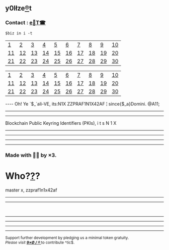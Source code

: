 ## y0lłze[®](HTTPS://9xo.github.io/R/teb)t
### Contact : [e📨](mailto:1by0@pm.me)[T☎](https://T.me/itsN1X)
`$biz in i -t`


|  |  |  |  |  |  |  |  |  |  |
|---|---|---|---|---|---|---|---|---| ---|
| [1](/i1.md) | [2](/i2.md) | [3](/i3.md) | [4](/i4.md) | [5](/i5.md) | [6](/i6.md) | [7](/i7.md) | [8](/i8.md) | [9](/i9.md) | [10](/i10.md) |
| [11](/i11.md) | [12](/i12.md) | [13](/i13.md) | [14](/i14.md) | [15](/i15.md) | [16](/i16.md) | [17](/i17.md) | [18](/i18.md) | [19](/i19.md) | [20](/i20.md) |
| [21](/i21.md) | [22](/i22.md) | [23](/i23.md) | [24](/i24.md) | [25](/i25.md) | [26](/i26.md) | [27](/i27.md) | [28](/i28.md) | [29](/i29.md) | [30](/i30.md) |


<html>
<head>
  <meta charset="UTF-8">
  <meta name="viewport" content="width=device-width, initial-scale=0.5">
<meta property="og:type" content="website">
<meta property="og:site_name" content="zzpraf1n1x42af">
<meta name="twitter:card" content="Bitcoin">
<meta property="og:title" content="Cryptocurrency Market Capitalizations | CoinMarketCap" />
<meta name="description" content="Cryptocurrency market cap rankings, itsN1X, zzpraf1n1x42af, charts, and more" />
<meta property="og:description" content="Cryptocurrency market cap rankings, charts, itsN1X, zzpraf1n1x42af and more" />
</head>


|  |  |  |  |  |  |  |  |  |  |
|---|---|---|---|---|---|---|---|---| ---|
| [1](/i1.md) | [2](/i2.md) | [3](/i3.md) | [4](/i4.md) | [5](/i5.md) | [6](/i6.md) | [7](/i7.md) | [8](/i8.md) | [9](/i9.md) | [10](/i10.md) |
| [11](/i11.md) | [12](/i12.md) | [13](/i13.md) | [14](/i14.md) | [15](/i15.md) | [16](/i16.md) | [17](/i17.md) | [18](/i18.md) | [19](/i19.md) | [20](/i20.md) |
| [21](/i21.md) | [22](/i22.md) | [23](/i23.md) | [24](/i24.md) | [25](/i25.md) | [26](/i26.md) | [27](/i27.md) | [28](/i28.md) | [29](/i29.md) | [30](/i30.md) |


<body><div id="demo"></div>
----
Oh! Ye `$_`ali-VE, its:N1X <script>
var d = new Date();
document.getElementById("demo").innerHTML = d;
</script>ZZPRAF1N1X42AF ¦ since{$_a}Domini. @A11;<hr><hr>Blockchain Public Keyring Identifiers (PKIs), i t s  N 1 X<hr><hr>

<hr><div id="root">
</div><script>
//// written by Nikhil 'itsN1X' Pandita for Exit Corp.
//// Day No. = 8326
//// All rights to cope with stress distributed.
//// L0NG%2f::xENNiE.\\\2611


const app = document.getElementById('root');const logo = document.createElement('img');logo.src = 'https://avatars1.githubusercontent.com/u/13474314?s=24';
const Zeus = document.createElement('div');Zeus.setAttribute('class', 'Zeus');

///////////////////
/// RAWSTK.JsON ///
///////////////////

var bb = {
BTC: 0.001, 
ETH: 0.1000058, 
XRP: 0.00000012, 
LTC: 0.0002, 
BCH: 0.0,
EOS: 0.706,
BNB: 0.0,
USDT: 2.1,
BSV: 0.000015,
TRX: 2756.0,
ADA: 0.0,
XLM: 180.0,
LEO: 0.0,
XMR: 0.00000002,
DASH: 0.00000002,
LINK: 0.0,
NEO: 0.00000005,
MIOTA: 0.0,
ATOM: 0.0,
ETC: 0.0,
XEM: 0.0,
XTZ: 0.0,
ZEC: 0.0,
MKR: 0.0,
ONT: 0.0,
CRO: 0.0,
BTG: 0.00000072,
QTUM: 0.0,
DOGE: 64.0,
VET: 0.0,
BAT: 0.00002,
USDC: 0.0,
OMG: 0.0,
VSYS: 0.0,
DCR: 0.0,
BTT: 0.3301,
HOT: 0.0,
EGT: 0.0,
TUSD: 0.0,
BCD: 0.0,
HC: 0.0,
KMD: 0.0,
WAVES: 0.0,
LSK: 0.0,
RVN: 0.0,
HEDG: 0.0,
NPXS: 0.0019,
AOA: 0.0,
HT: 0.0,
ZRX: 0.0,
BTM: 0.0,
NANO: 0.0,
QBIT: 0.0,
BTS: 0.0,
PAX: 0.0,
BCN: 0.0,
REP: 0.0,
DGB: 0.0,
NRG: 0.0,
IOST: 7.0,
ICX: 0.0,
MONA: 0.0,
THR: 0.0,
ZIL: 0.0,
KCS: 0.0,
SC: 0.0,
LAMB: 0.0,
GXC: 0.0,
XIN: 0.0,
AE: 0.0,
ABBC: 0.0,
XVG: 0.0,
ETP: 0.0,
STEEM: 0.0,
WTC: 0.0,
QNT: 0.0,
SOLVE: 0.0,
ARDR: 0.0,
ELF: 0.0,
INB: 0.0,
THETA: 0.0,
NEX: 0.0,
SNT: 0.0,
ENJ: 0.0,
DENT: 0.0,
MCO: 0.0,
MAID: 0.0,
XZC: 0.0,
GNT: 0.0,
EKT: 0.0,
VEST: 0.0,
DAI: 0.00000002,
NET: 0.0,
STRAT: 0.0,
NAS: 0.0,
CCCX: 0.0,
WAX: 0.0,
NULS: 0.0,
MXM: 0.0,
SAN: 0.0,
REN: 0.0,
PAI: 0.0,
ELA: 0.0,
R: 0.0,
RET: 0.0,
GRIN: 0.0,
ZEN: 0.0,
XMX: 0.0,
ODE: 0.0,
NEXO: 0.0,
RDD: 0.000002,
MANA: 0.0,
PPT: 0.0,
IGNIS: 0.0,
ARK: 0.0,
LOOM: 0.0,
DGD: 0.0,
WICC: 0.0,
FSN: 0.0,
ETN: 0.0,
QASH: 0.0,
LRC: 0.0,
ORBS: 0.0,
ENG: 0.0,
FTM: 0.0,
FCT: 0.0,
BCZERO: 0.0,
CELR: 0.0,
TT: 0.0,
TOMO: 0.0,
CMT: 0.0,
BNT: 0.0,
POWR: 0.0,
RIF: 0.0,
ECOREAL: 0.0,
TRUE: 0.0,
REPO: 0.0,
BEAM: 0.0,
AION: 0.0,
KNC: 0.0,
QKC: 0.0,
WAN: 0.0,
MATIC: 0.0,
PIVX: 0.0,
BITUSD: 0.0,
ETZ: 0.0,
ONE: 0.0,
TFUEL: 0.0,
IPC: 0.0,
BIX: 0.0,
STORJ: 0.0,
SNX: 0.0,
NEW: 0.0,
ABT: 0.0,
EURS: 0.0,
JCT: 0.0,
POLY: 0.0,
CTXC: 0.0,
MOAC: 0.0,
UUU: 0.0,
VERI: 0.0,
GAS: 0.0,
DGTX: 0.0,
CNX: 0.0,
PPP: 0.0,
CSC: 0.0,
C20: 0.0,
BRD: 0.0,
NXT: 0.0,
CRPT: 0.0,
IOTX: 0.0,
MTL: 0.0,
UNO: 0.0,
RLC: 0.0,
HYN: 0.0,
INO: 0.0,
BTU: 0.0,
HYC: 0.0,
META: 0.0,
FUN: 0.0,
CENNZ: 0.0,
GRS: 0.0,
PLC: 0.0,
ICN: 0.0,
UGAS: 0.0,
APL: 0.0,
BHP: 0.0,
TNT: 0.0,
RHOC: 0.0,
EDO: 0.0,
GNO: 0.0,
MITH: 0.0,
CVC: 0.0,
FX: 0.0,
LINA: 0.0,
KAN: 0.0,
ITC: 0.0,
SYS: 0.0,
LBA: 0.0,
SKY: 0.0,
PAY: 0.0,
VTC: 0.0,
DAC: 0.0,
GBYTE: 0.0,
DAPS: 0.0,
MFT: 0.0,
ANKR: 0.0,
RUFF: 0.0,
HPB: 0.0,
EMC2: 0.0,
BURST: 0.0,
ROX: 0.0,
OGO: 0.0,
BOX: 0.0,
LTO: 0.0,
BOTX: 0.0,
PART: 0.0,
COSM: 0.0,
MEDX: 0.0,
NKN: 0.0,
TERA: 0.0,
DRGN: 0.0,
TEL: 0.0,
AGVC: 0.0,
DTR: 0.0,
ACT: 0.0,
ANT: 0.0,
CND: 0.0,
IRIS: 0.0,
NXS: 0.0,
TOP: 0.0,
STORM: 0.0,
ARRR: 0.0,
XPX: 0.0,
UTK: 0.0,
GTO: 0.0,
BFT: 0.0,
AGI: 0.0,
B2G: 0.0,
QRL: 0.0,
IQ: 0.0,
HUM: 0.0,
FOAM: 0.0,
MDA: 0.0,
CAJ: 0.0,
CPT: 0.0,
DCN: 0.0,
PRS: 0.0,
NEBL: 0.0,
MHC: 0.0,
MOC: 0.0,
POE: 0.0,
TNB: 0.0,
RDN: 0.0,
APIS: 0.0,
TTC: 0.0,
FST: 0.0,
CDT: 0.0,
LXT: 0.0,
XD: 0.0,
BZ: 0.0,
OCN: 0.0,
VBK: 0.0,
TKN: 0.0,
NCASH: 0.0005,
ILC: 0.0,
AERGO: 0.0,
DEC: 0.0,
DATA: 0.0,
EVX: 0.0,
SLS: 0.0,
S4F: 0.0,
VITE: 0.0,
QSP: 0.0,
MBL: 0.0,
REQ: 0.0,
BZNT: 0.0,
OST: 0.0,
INCNT: 0.0,
RSR: 0.0,
CLAM: 0.0,
GVT: 0.0,
LBTC: 0.0,
RCN: 0.0,
BLOCK: 0.0,
NAV: 0.0,
B2B: 0.0,
KIN: 0.0,
MAN: 0.0,
BOS: 0.0,
EDR: 0.0,
RNT: 0.0,
GO: 0.0,
PZM: 0.0,
WIX: 0.0,
OAX: 0.0,
SEELE: 0.0,
FET: 0.0,
WABI: 0.0,
DX: 0.0,
AEN: 0.0,
CS: 0.0,
DTA: 0.0,
INE: 0.0,
TRIO: 0.0,
BLZ: 0.0,
AEON: 0.0,
ETHOS: 0.0,
CWV: 0.0,
INT: 0.0,
MET: 0.0,
AUTO: 0.0,
UTT: 0.0,
TPAY: 0.0,
IDEX: 0.0,
ZRC: 0.0,
BCV: 0.0,
WGR: 0.0,
INS: 0.0,
GUSD: 0.0,
SMART: 0.0,
CBT: 0.0,
FLO: 0.0,
SRN: 0.0,
PMA: 0.0,
BITCNY: 0.0,
PLA: 0.0,
VIA: 0.0,
XDN: 0.0,
EVN: 0.0,
VIDT: 0.0,
CHX: 0.0,
XWC: 0.0,
LYM: 0.0,
BMC: 0.0,
DMT: 0.0,
GNX: 0.0,
XSPEC: 0.0,
MTC: 0.0,
NMC: 0.0,
SWM: 0.0,
PHX: 0.0,
TCT: 0.0,
EDG: 0.0,
PPC: 0.0,
DROP: 0.0,
ZEL: 0.0,
ADX: 0.0,
XAS: 0.0,
PEPECASH: 0.0,
XSD: 0.0,
PRO: 0.0,
BOX: 0.0,
AMO: 0.0,
PTON: 0.0,
BTX: 0.0,
DBC: 0.0,
YOYOW: 0.0,
CVNT: 0.0,
VITAE: 0.0,
SMT: 0.0,
TEN: 0.0,
TKY: 0.0,
VIBE: 0.0,
LGO: 0.0,
QUN: 0.0,
MDS: 0.0,
NIX: 0.0,
"1ST": 0.0,
N8V: 0.0,
NOAH: 0.0,
ECA: 0.0,
EDC: 0.0,
DDD: 0.0,
DNT: 0.0,
SBD: 0.0,
KCASH: 0.0,
TAC: 0.0,
SOC: 0.0,
OTO: 0.0,
SCC: 0.0,
LEND: 0.0,
DEX: 0.0,
SUB: 0.0,
BOLT: 0.0,
BOMB: 0.0,
ZIP: 0.0,
AST: 0.0,
VEE: 0.0,
KEY: 0.0,
XSN: 0.0,
SLT: 0.0,
MTH: 0.0,
NMR: 0.0,
UBQ: 0.0,
ULT: 0.0,
TEMCO: 0.0,
PI: 0.0,
SWFTC: 0.0,
TRAC: 0.0,
MED: 0.0,
SNGLS: 0.0,
BWX: 0.0,
DLT: 0.0,
CPC: 0.0,
QLC: 0.0,
OCEAN: 0.0,
LND: 0.0,
VIB: 0.0,
APPC: 0.0,
POA: 0.0,
ARN: 0.0,
LIT: 0.0,
EOSDAC: 0.0,
SNM: 0.0,
IHT: 0.0,
XYO: 0.0,
MRX: 0.0,
MOON: 0.0,
CNN: 0.0,
RFR: 0.0,
AOG: 0.0,
OVC: 0.0,
VEX: 0.0,
ADS: 0.0,
QNTU: 0.0,
VNT: 0.0,
EMC: 0.0,
GTC: 0.0,
MGO: 0.0,
ABYSS: 0.0,
LOC: 0.0,
NPX: 0.0,
SFT: 0.0,
BAY: 0.0,
DERO: 0.0,
WPR: 0.0,
COVA: 0.0,
CVT: 0.0,
MER: 0.0,
DOCK: 0.0,
PLR: 0.0,
BBR: 0.0,
SALT: 0.0,
LBC: 0.0,
UPP: 0.0,
NLG: 0.0,
LCC: 0.0,
UTNP: 0.0,
SPND: 0.0,
NEC: 0.0,
COLX: 0.0,
IHF: 0.0,
BCPT: 0.0,
XCON: 0.0,
HYDRO: 0.0,
FIII: 0.0,
SKM: 0.0,
JNT: 0.0,
LOKI: 0.0,
STACS: 0.0,
PNT: 0.0,
CSP: 0.0,
HOT: 0.0,
DAG: 0.0,
CPT: 0.0,
XCP: 0.0,
CNUS: 0.0,
FTC: 0.0,
MOBI: 0.0,
UCASH: 0.0,
LET: 0.0,
FUEL: 0.0,
AMB: 0.0,
GAME: 0.0,
AT: 0.0,
HLT: 0.0,
EFX: 0.0,
XPM: 0.0,
BTO: 0.0,
CZR: 0.0,
MVL: 0.0,
GSC: 0.0,
SPHR: 0.0,
MVP: 0.0,
PST: 0.0,
PLBT: 0.0,
ONION: 0.0,
TIOX: 0.0,
LEO: 0.0,
RBLX: 0.0,
SNC: 0.0,
RAVEN: 0.0,
TRTL: 0.0,
AVA: 0.0,
DADI: 0.0,
ADT: 0.0,
BCO: 0.0,
MWAT: 0.0,
MGD: 0.0,
REM: 0.0,
SHIFT: 0.0,
SSP: 0.0,
CLO: 0.0,
STPT: 0.0,
HLC: 0.0,
MRPH: 0.0,
PASC: 0.0,
ZCO: 0.0,
GEN: 0.0,
CHSB: 0.0,
ABL: 0.0,
DGX: 0.0,
BAAS: 0.0,
FTI: 0.0,
ECOM: 0.0,
LQD: 0.0,
LRN: 0.0,
HMC: 0.0,
PBT: 0.0,
FOTA: 0.0,
SDA: 0.0,
ZPT: 0.0,
NEU: 0.0,
LUN: 0.0,
DIG: 0.0,
NIM: 0.0,
FTX: 0.0,
RADS: 0.0,
ZP: 0.0,
USDS: 0.0,
BMX: 0.0,
PIB: 0.0,
FLC: 0.0,
MDT: 0.0,
CAG: 0.0,
EVR: 0.0,
BLK: 0.0,
SOUL: 0.0,
MLN: 0.0,
MITX: 0.0,
ISR: 0.0,
MXC: 0.0,
COS: 0.0,
XBASE: 0.0,
LYL: 0.0,
SPANK: 0.0,
ZCL: 0.0,
OPQ: 0.0,
PHR: 0.0,
NOS: 0.0,
CEN: 0.0,
MTV: 0.0,
WWB: 0.0,
HXRO: 0.0,
CPX: 0.0,
WINGS: 0.0,
XFC: 0.0,
KAT: 0.0,
SPD: 0.0,
OK: 0.0,
CHAT: 0.0,
YEE: 0.0,
PRA: 0.0,
XST: 0.0,
GARD: 0.0,
TUBE: 0.0,
DPY: 0.0,
BWT: 0.0,
UT: 0.0,
SINS: 0.0,
INK: 0.0,
BLT: 0.0,
NANJ: 0.0,
POLIS: 0.0,
DIVI: 0.0,
FREE: 0.0,
DAX: 0.0,
SIN: 0.0,
TRXC: 0.0,
GLC: 0.0,
ZPR: 0.0,
HTML: 0.0,
SIX: 0.0,
SENT: 0.0,
NSR: 0.0,
BET: 0.0,
VIN: 0.0,
CV: 0.0,
ROCK2: 0.0,
INX: 0.0,
VNT: 0.0,
ATN: 0.0,
VRC: 0.0,
GCR: 0.0,
KRI: 0.0,
CRW: 0.0,
QCH: 0.0,
NGC: 0.0,
INSTAR: 0.0,
NBOT: 0.0,
BCA: 0.0,
SUSD: 0.0,
SHA: 0.0,
DBET: 0.0,
UBT: 0.0,
NYC: 0.0,
SPC: 0.0,
NCT: 0.0,
TOL: 0.0,
NOKU: 0.0,
VRA: 0.0,
ELI: 0.0,
MINT: 0.0,
CLOAK: 0.0,
EDN: 0.0,
BBK: 0.0,
OBSR: 0.0,
COV: 0.0,
XHV: 0.0,
FXT: 0.0,
TIME: 0.0,
UND: 0.0,
CLB: 0.0,
VEIL: 0.0,
MTN: 0.0,
NCC: 0.0,
PRE: 0.0,
XMY: 0.0,
ERC20: 0.0,
CRYP: 0.0,
OSA: 0.0,
MIR: 0.0,
XAUR: 0.0,
ZMN: 0.0,
GENE: 0.0,
TAU: 0.0,
RTE: 0.0,
LUX: 0.0,
ZCN: 0.0,
UKG: 0.0,
RPD: 0.0,
BAX: 0.0,
NASH: 0.0,
AIDOC: 0.0,
SNTVT: 0.0,
PNK: 0.0,
HVN: 0.0,
BITG: 0.0,
UBEX: 0.0,
BTCP: 0.0,
MUE: 0.0,
ADM: 0.0,
KICK: 0.0,
YEED: 0.0,
RMESH: 0.0,
SWTH: 0.0,
CHP: 0.0,
PCL: 0.0,
LUNES: 0.0,
IMT: 0.0,
XEL: 0.0,
TFD: 0.0,
RVR: 0.0,
UGC: 0.0,
CVN: 0.0,
FDZ: 0.0,
PRG: 0.0,
SPHTX: 0.0,
PLY: 0.0,
AXPR: 0.0,
NTY: 0.0,
IOG: 0.0,
NEXT: 0.0,
"$PAC": 0.0,
DAT: 0.0,
MRK: 0.0,
LIFE: 0.0,
DCTO: 0.0,
TYPE: 0.0,
CAPP: 0.0,
AID: 0.0,
SEN: 0.0,
FTN: 0.0,
ATL: 0.0,
OLE: 0.0,
DREAM: 0.0,
BITB: 0.0,
PRIX: 0.0,
MAS: 0.0,
ZAP: 0.0,
KRL: 0.0,
NTK: 0.0,
HSC: 0.0,
ATCC: 0.0,
XDCE: 0.0,
VDX: 0.0,
DATX: 0.0,
NPXSXEM: 0.0,
EXRN: 0.0,
BEET: 0.0,
CEEK: 0.0,
NKC: 0.0,
CARD: 0.0,
BEZ: 0.0,
CXO: 0.0,
NSD: 0.0,
POT: 0.0,
DXT: 0.0,
EKO: 0.0,
RTH: 0.0,
OPEN: 0.0,
IPL: 0.0,
CAN: 0.0,
STK: 0.0,
SNET: 0.0,
SSC: 0.0,
AMLT: 0.0,
DTX: 0.0,
EBC: 0.0,
OLXA: 0.0,
A: 0.0,
QAC: 0.0,
HST: 0.0,
WIB: 0.0,
PPY: 0.0,
TFL: 0.0,
PAYX: 0.0,
OLT: 0.0,
HQX: 0.0,
UDOO: 0.0,
ZSC: 0.0,
WCO: 0.0,
DOS: 0.0,
HMQ: 0.0,
"1SG": 0.0,
GMB: 0.0,
DIME: 0.0,
BTT: 0.0,
UP: 0.0,
NLC2: 0.0,
PLU: 0.0,
COB: 0.0,
XPC: 0.0,
BOXX: 0.0,
NBAI: 0.0,
VGW: 0.0,
CURE: 0.0,
INXT: 0.0,
LEDU: 0.0,
CBC: 0.0,
SIB: 0.0,
"0xBTC": 0.0,
WLO: 0.0,
PLA: 0.0,
ONOT: 0.0,
CBC: 0.0,
BKX: 0.0,
STQ: 0.0,
EVN: 0.0,
AMP: 0.0,
SXUT: 0.0,
AAC: 0.0,
ORME: 0.0,
KT: 0.0,
NVC: 0.0,
OMNI: 0.0,
ION: 0.0,
TNC: 0.0,
PYN: 0.0,
EXP: 0.0,
FLIXX: 0.0,
GEM: 0.0,
GRFT: 0.0,
ACAT: 0.0,
ELEC: 0.0,
DMD: 0.0,
NOW: 0.0,
UFR: 0.0,
BCI: 0.0,
EVY: 0.0,
GIN: 0.0,
GRC: 0.0,
SERV: 0.0,
BANCA: 0.0,
CL: 0.0,
RISE: 0.0,
QBT: 0.0,
STX: 0.0,
SS: 0.0,
RATING: 0.0,
MIB: 0.0,
AID: 0.0,
ALX: 0.0,
DNA: 0.0,
IONC: 0.0,
VNX: 0.0,
UQC: 0.0,
PLAY: 0.0,
IQN: 0.0,
WEBD: 0.0,
SWT: 0.0,
PAL: 0.0,
NBC: 0.0,
BITX: 0.0,
MLC: 0.0,
BNTY: 0.0,
FACE: 0.0,
XCASH: 0.0,
HALO: 0.0,
D: 0.0,
MYST: 0.0,
EFYT: 0.0,
EXCL: 0.0,
METM: 0.0,
PLTC: 0.0,
BTCZ: 0.0,
MLM: 0.0,
KLN: 0.0,
ZLA: 0.0,
EVE: 0.0,
MFG: 0.0,
RED: 0.0,
MTX: 0.0,
AIT: 0.0,
MVC: 0.0,
FTT: 0.0,
MSR: 0.0,
GUP: 0.0,
COFI: 0.0,
TRTT: 0.0,
OBITS: 0.0,
SNTR: 0.0,
SEM: 0.0,
AVT: 0.0,
XTC: 0.0,
MTC: 0.0,
GEO: 0.0,
XP: 0.0,
NOTE: 0.0,
UPX: 0.0,
QWC: 0.0,
IOP: 0.0,
SVD: 0.0,
IDH: 0.0,
"1WO": 0.0,
XNK: 0.0,
PINK: 0.0,
XRA: 0.0,
PAR: 0.0,
HKN: 0.0,
USNBT: 0.0,
ORS: 0.0,
C8: 0.0,
LCS: 0.0,
COT: 0.0,
HOLD: 0.0,
ZER: 0.0,
SKB: 0.0,
ESS: 0.0,
FDX: 0.0,
TSL: 0.0,
OCT: 0.0,
ESBC: 0.0,
SLR: 0.0,
PTOY: 0.0,
BSD: 0.0,
SENC: 0.0,
ANON: 0.0,
WYS: 0.0,
ONL: 0.0,
EQUAD: 0.0,
FLP: 0.0,
COIN: 0.0,
BBP: 0.0,
ADB: 0.0,
GOT: 0.0,
MANNA: 0.0,
NRVE: 0.0,
TIPS: 0.0,
KRB: 0.0,
BMH: 0.0,
PHI: 0.0,
SEAL: 0.0,
DBIX: 0.0,
BCDT: 0.0,
KEK: 0.0,
LION: 0.0,
XBC: 0.0,
TMT: 0.0,
OWN: 0.0,
PTI: 0.0,
ESN: 0.0,
DYN: 0.0,
WTL: 0.0,
XSH: 0.0,
HNST: 0.0,
XQR: 0.0,
TTN: 0.0,
TTN: 0.0,
MEME: 0.0,
OOT: 0.0,
IDXM: 0.0,
S: 0.0,
TX: 0.0,
BELA: 0.0,
SWC: 0.0,
CMCT: 0.0,
YOC: 0.0,
DIM: 0.0,
OWC: 0.0,
ZXC: 0.0,
MNC: 0.0,
BDG: 0.0,
GENE: 0.0,
FLDC: 0.0,
LFC: 0.0,
DAV: 0.0,
DEB: 0.0,
KORE: 0.0,
ERO: 0.0,
XSG: 0.0,
TGAME: 0.0,
MAC: 0.0,
TTT: 0.0,
PKT: 0.0,
MUSIC: 0.0,
NIO: 0.0,
RYO: 0.0,
PASS: 0.0,
SDS: 0.0,
ZCR: 0.0,
LTHN: 0.0,
XWP: 0.0,
MPAY: 0.0,
MPG: 0.0,
TDX: 0.0,
OPTI: 0.0,
GTM: 0.0,
WAB: 0.0,
GIO: 0.0,
LATX: 0.0,
MAO: 0.0,
KUBO: 0.0,
XCN: 0.0,
UCN: 0.0,
XMCT: 0.0,
BOB: 0.0,
XBP: 0.0,
VLD: 0.0,
PGN: 0.0,
HBZ: 0.0,
XNV: 0.0,
BIR: 0.0,
BPT: 0.0,
EGEM: 0.0,
IXT: 0.0,
ACE: 0.0,
EXY: 0.0,
INV: 0.0,
GBT: 0.0,
BCZ: 0.0,
SDA: 0.0,
RLX: 0.0,
CCX: 0.0,
BETHER: 0.0,
AUX: 0.0,
SUMO: 0.0,
XLQ: 0.0,
VRM: 0.0,
TCC: 0.0,
EBTC: 0.0,
ADI: 0.0,
ARO: 0.0,
MORE: 0.0,
SEQ: 0.0,
RCT: 0.0,
BNANA: 0.0,
TDP: 0.0,
CSPN: 0.0,
FYP: 0.0,
SCR: 0.0,
HB: 0.0,
SYNX: 0.0,
HYPX: 0.0,
BBC: 0.0,
MNX: 0.0,
HUSH: 0.0,
CPC: 0.0,
BBO: 0.0,
PTT: 0.0,
LOBS: 0.0,
MESG: 0.0,
HER: 0.0,
XBI: 0.0,
ABX: 0.0,
DAN: 0.0,
BTNT: 0.0,
ATB: 0.0,
PUT: 0.0,
SCC: 0.0,
ABY: 0.0,
GIC: 0.0,
WEB: 0.0,
PARETO: 0.0,
DEV: 0.0,
ING: 0.0,
INVE: 0.0,
STAR: 0.0,
TEAM: 0.0,
EVC: 0.0,
BERRY: 0.0,
ATMI: 0.0,
AIX: 0.0,
WEB: 0.0,
SNPC: 0.0,
PTC: 0.0,
HQT: 0.0,
GBX: 0.0,
DOPE: 0.0,
BRDG: 0.0,
UBC: 0.0,
EVED: 0.0,
AUC: 0.0,
RPM: 0.0,
FSBT: 0.0,
ALT: 0.0,
NAVY: 0.0,
STAK: 0.0,
PKG: 0.0,
VIEW: 0.0,
GCN: 0.0,
EDRC: 0.0,
VRS: 0.0,
BON: 0.0,
ADH: 0.0,
ZET: 0.0,
TELOS: 0.0,
SICA: 0.0,
BTR: 0.0,
SCC: 0.0,
BEE: 0.0,
IG: 0.0,
EPY: 0.0,
SFCP: 0.0,
PAT: 0.0,
EXO: 0.0,
MMO: 0.0,
NOX: 0.0,
ACM: 0.0,
TIG: 0.0,
BTK: 0.0,
OROX: 0.0,
ASAFE: 0.0,
BOUTS: 0.0,
AMM: 0.0,
NTK: 0.0,
JOT: 0.0,
KWATT: 0.0,
PAWS: 0.0,
TNS: 0.0,
BIT: 0.0,
UNIFY: 0.0,
ELY: 0.0,
SPDR: 0.0,
JET: 0.0,
KLKS: 0.0,
HGT: 0.0,
FOXT: 0.0,
SPF: 0.0,
ECTE: 0.0,
KNT: 0.0,
BTCN: 0.0,
GPT: 0.0,
BZX: 0.0,
MORE: 0.0,
SRK: 0.0,
TBX: 0.0,
DOW: 0.0,
DML: 0.0,
ENGT: 0.0,
QWARK: 0.0,
HERB: 0.0,
AEG: 0.0,
PRIV: 0.0,
XUEZ: 0.0,
ARAW: 0.0,
INCX: 0.0,
SKIN: 0.0,
ELTCOIN: 0.0,
EMPR: 0.0,
BEAT: 0.0,
BRIA: 0.0,
TCAT: 0.0,
ACED: 0.0,
TCH: 0.0,
ETGP: 0.0,
ORI: 0.0,
JOINT: 0.0,
GPKR: 0.0,
BTW: 0.0,
ETHO: 0.0,
SPT: 0.0,
NOBS: 0.0,
ABS: 0.0,
XOV: 0.0,
MEDIC: 0.0,
HUR: 0.0,
CYFM: 0.0,
CASH: 0.0,
FEX: 0.0,
COU: 0.0,
ENTS: 0.0,
WTN: 0.0,
ELD: 0.0,
OCC: 0.0,
SOUL: 0.0,
TDS: 0.0,
WIT: 0.0,
KZE: 0.0,
CSTL: 0.0,
CTL: 0.0,
HELP: 0.0,
AKA: 0.0,
BTA: 0.0,
NAT: 0.0,
APC: 0.0,
ZNT: 0.0,
IMP: 0.0,
QUIN: 0.0,
KZC: 0.0,
BITS: 0.0,
TIC: 0.0,
CYMT: 0.0,
NDX: 0.0,
ECHT: 0.0,
MASH: 0.0,
HAVY: 0.0,
DSR: 0.0,
FBN: 0.0,
HAND: 0.0,
TOTO: 0.0,
DATP: 0.0,
DELTA: 0.0,
GRLC: 0.0,
ITL: 0.0,
QUAN: 0.0,
BNC: 0.0,
KUN: 0.0,
VIKKY: 0.0,
CYL: 0.0,
CTRT: 0.0,
VOCO: 0.0,
YLC: 0.0,
DIN: 0.0,
ICT: 0.0,
FTXT: 0.0,
SPEC: 0.0,
GBC: 0.0,
LA: 0.0,
BCAC: 0.0,
SXDT: 0.0,
DEW: 0.0,
LKY: 0.0,
TAAS: 0.0,
PCH: 0.0,
GOT: 0.0,
TERN: 0.0,
BTN: 0.0,
PND: 0.0,
RBY: 0.0,
ECOB: 0.0,
CREDO: 0.0,
VEO: 0.0,
DPT: 0.0,
ECC: 0.0,
ART: 0.0,
DICE: 0.0,
BC: 0.0,
GRID: 0.0,
LKK: 0.0,
RSTR: 0.0,
VITES: 0.0,
GET: 0.0,
VIPS: 0.0,
WCT: 0.0,
SENSE: 0.0,
HBX: 0.0,
EQL: 0.0,
GCC: 0.0,
IOC: 0.0,
WET: 0.0,
XBY: 0.0,
FAIR: 0.0,
IVY: 0.0,
BIS: 0.0,
CSNO: 0.0,
XHI: 0.0,
STA: 0.0,
DACS: 0.0,
TRST: 0.0,
RMT: 0.0,
LIF: 0.0,
FLASH: 0.0,
NEOX: 0.0,
FNKOS: 0.0,
SAFE: 0.0,
FAB: 0.0,
VZT: 0.0,
LIKE: 0.0,
ALIS: 0.0,
NUG: 0.0,
SKY: 0.0,
PURA: 0.0,
OIO: 0.0,
ROBET: 0.0,
LML: 0.0,
IFOOD: 0.0,
SHIP: 0.0,
CPAY: 0.0,
DRT: 0.0,
XPD: 0.0,
QRK: 0.0,
SKCH: 0.0,
HEAT: 0.0,
BCY: 0.0,
GAT: 0.0,
VSF: 0.0,
FLUZ: 0.0,
LEV: 0.0,
KRM: 0.0,
XPA: 0.0,
GOLOS: 0.0,
THC: 0.0,
BC: 0.0,
DAR: 0.0,
EFL: 0.0,
TIE: 0.0,
42: 0.0,
THRT: 0.0,
PUB: 0.0,
DAGT: 0.0,
ALI: 0.0,
SHND: 0.0,
AC3: 0.0,
MNTP: 0.0,
OXY: 0.0,
1337: 0.0,
CPY: 0.0,
ESP: 0.0,
MRT: 0.0,
BUZZ: 0.0,
VIT: 0.0,
DIT: 0.0,
EBST: 0.0,
DRPU: 0.0,
SIC: 0.0,
UFO: 0.0,
ORB: 0.0,
PIRL: 0.0,
SPRTS: 0.0,
XLR: 0.0,
X8X: 0.0,
KB3: 0.0,
AMN: 0.0,
EQT: 0.0,
LALA: 0.0,
HBT: 0.0,
RVT: 0.0,
HERC: 0.0,
TMC: 0.0,
HPC: 0.0,
MAX: 0.0,
ARB: 0.0,
IETH: 0.0,
DOGET: 0.0,
CLN: 0.0,
CANN: 0.0,
DEEX: 0.0,
PYLNT: 0.0,
TWINS: 0.0,
PENG: 0.0,
ETT: 0.0,
ETK: 0.0,
TTV: 0.0,
XES: 0.0,
BWK: 0.0,
HYP: 0.0,
WDC: 0.0,
TKS: 0.0,
LMC: 0.0,
APH: 0.0,
REAL: 0.0,
AVINOC: 0.0,
ZIPT: 0.0,
BLUE: 0.0,
MOT: 0.0,
DTB: 0.0,
GOLF: 0.0,
WISH: 0.0,
ONG: 0.0,
KARMA: 0.0,
KST: 0.0,
DOV: 0.0,
AUR: 0.0,
TGT: 0.0,
SHARD: 0.0,
TRC: 0.0,
TENA: 0.0,
TZC: 0.0,
DIO: 0.0,
DTH: 0.0,
DUO: 0.0,
SETH: 0.0,
ALB: 0.0,
ERT: 0.0,
ENRG: 0.0,
CCRB: 0.0,
MFTU: 0.0,
MOIN: 0.0,
PGTS: 0.0,
SOAR: 0.0,
IXC: 0.0,
CMM: 0.0,
IND: 0.0,
ETBS: 0.0,
SMLY: 0.0,
POLL: 0.0,
WSD: 0.0,
PEDI: 0.0,
HORSE: 0.0,
XMG: 0.0,
MOTO: 0.0,
VULC: 0.0,
PKC: 0.0,
DCY: 0.0,
ZEIT: 0.0,
PIX: 0.0,
POP: 0.0,
DP: 0.0,
SCT: 0.0,
FRC: 0.0,
GLT: 0.0,
J8T: 0.0,
MEC: 0.0,
BRZC: 0.0,
EL: 0.0,
INCO: 0.0,
BIO: 0.0,
ATM: 0.0,
FKX: 0.0,
EUNO: 0.0,
NER: 0.0,
SKC: 0.0,
CARBON: 0.0,
ODN: 0.0,
OPCX: 0.0,
ADC: 0.0,
CRED: 0.0,
TROLL: 0.0,
NPLC: 0.0,
KUE: 0.0,
ARY: 0.0,
SIG: 0.0,
REF: 0.0,
NOR: 0.0,
SEXC: 0.0,
FOR: 0.0,
REBL: 0.0,
TRF: 0.0,
VOISE: 0.0,
LDOGE: 0.0,
DASHG: 0.0,
MNC: 0.0,
CDX: 0.0,
EGC: 0.0,
BSTY: 0.0,
DAY: 0.0,
ZNY: 0.0,
POSW: 0.0,
FMF: 0.0,
CCL: 0.0,
PAK: 0.0,
CAT: 0.0,
WIRE: 0.0,
START: 0.0,
NETKO: 0.0,
MFC: 0.0,
SCL: 0.0,
SNOV: 0.0,
BETR: 0.0,
HORUS: 0.0,
TOA: 0.0,
BBN: 0.0,
PUT: 0.0,
BTCS: 0.0,
JC: 0.0,
WAND: 0.0,
GXX: 0.0,
MNP: 0.0,
FRST: 0.0,
FGC: 0.0,
NTRN: 0.0,
XGOX: 0.0,
TRAK: 0.0,
SPN: 0.0,
HLM: 0.0,
LANA: 0.0,
XPY: 0.0,
FJC: 0.0,
ZENI: 0.0,
GZRO: 0.0,
BLTG: 0.0,
UNI: 0.0,
HODL: 0.0,
NYAN: 0.0,
GALI: 0.0,
SHMN: 0.0,
NCP: 0.0,
REX: 0.0,
HNC: 0.0,
BRDG: 0.0,
IPSX: 0.0,
INF: 0.0,
BTB: 0.0,
PIPL: 0.0,
SMS: 0.0,
PING: 0.0,
WRC: 0.0,
BLAST: 0.0,
OMX: 0.0,
HNB: 0.0,
ESZ: 0.0,
GOOD: 0.0,
BTXC: 0.0,
ORE: 0.0,
MYB: 0.0,
XPAT: 0.0,
VME: 0.0,
ADL: 0.0,
BLU: 0.0,
INSN: 0.0,
CTX: 0.0,
SRCOIN: 0.0,
HWC: 0.0,
SWIFT: 0.0,
BQ: 0.0,
ARCO: 0.0,
JSE: 0.0,
SUR: 0.0,
RNTB: 0.0,
FLOT: 0.0,
BITS: 0.0,
SEND: 0.0,
SPD: 0.0,
BTB: 0.0,
SGR: 0.0,
PHO: 0.0,
SHX: 0.0,
CRC: 0.0,
STAC: 0.0,
FT: 0.0,
PWR: 0.0,
PSM: 0.0,
BITBTC: 0.0,
SHPING: 0.0,
ARG: 0.0,
DOGEC: 0.0,
BITSILVER: 0.0,
NAVI: 0.0,
MAG: 0.0,
OPT: 0.0,
ELET: 0.0,
SPX: 0.0,
ICOO: 0.0,
ANC: 0.0,
DEAL: 0.0,
ACC: 0.0,
BRO: 0.0,
IFT: 0.0,
AIB: 0.0,
611: 0.0,
PTS: 0.0,
WOMEN: 0.0,
SNRG: 0.0,
ARC: 0.0,
ONE: 0.0,
VSX: 0.0,
BBK: 0.0,
PCN: 0.0,
TIT: 0.0,
TIX: 0.0,
IC: 0.0,
KOBO: 0.0,
SHDW: 0.0,
CFUN: 0.0,
DFT: 0.0,
TRUMP: 0.0,
RUPX: 0.0,
CRAVE: 0.0,
EXMR: 0.0,
TAG: 0.0,
GETX: 0.0,
BTCRED: 0.0,
RUP: 0.0,
RBT: 0.0,
EMD: 0.0,
SMQ: 0.0,
V: 0.0,
SAT: 0.0,
EVI: 0.0,
ICNQ: 0.0,
LABX: 0.0,
BITEUR: 0.0,
HUZU: 0.0,
ELE: 0.0,
LDC: 0.0,
DEM: 0.0,
CHESS: 0.0,
BTDX: 0.0,
FREC: 0.0,
OPAL: 0.0,
PROC: 0.0,
XAP: 0.0,
HTH: 0.0,
MTRC: 0.0,
SUPER: 0.0,
ELLA: 0.0,
CROAT: 0.0,
LUC: 0.0,
BITGOLD: 0.0,
CDM: 0.0,
WIZ: 0.0,
PFR: 0.0,
WGO: 0.0,
SGN: 0.0,
MODX: 0.0,
XCLR: 0.0,
YUP: 0.0,
UNIT: 0.0,
TOKC: 0.0,
MNC: 0.0,
SWING: 0.0,
PMNT: 0.0,
CCO: 0.0,
ECASH: 0.0,
LOCI: 0.0,
SAKE: 0.0,
SPR: 0.0,
SMC: 0.0,
TALK: 0.0,
VIU: 0.0,
ITI: 0.0,
BTB: 0.0,
XRA: 0.0,
ELIX: 0.0,
CAT: 0.0,
VIVID: 0.0,
CAZ: 0.0,
KNT: 0.0,
NBR: 0.0,
RAIN: 0.0,
LCP: 0.0,
ZEUS: 0.0,
POSS: 0.0,
RBIES: 0.0,
C2: 0.0,
ARQ: 0.0,
OBT: 0.0,
ENTRC: 0.0,
NXC: 0.0,
CTC: 0.0,
CRB: 0.0,
MONK: 0.0,
BLN: 0.0,
BTCL: 0.0,
XBL: 0.0,
ITT: 0.0,
IMX: 0.0,
EVIL: 0.0,
ARCT: 0.0,
IMPL: 0.0,
IFLT: 0.0,
DTRC: 0.0,
CRM: 0.0,
DGC: 0.0,
MCW: 0.0,
BTRN: 0.0,
IQ: 0.0,
RLT: 0.0,
BTCONE: 0.0,
CONST: 0.0,
KNDC: 0.0,
SNR: 0.0,
RPI: 0.0,
SIM: 0.0,
OTN: 0.0,
XGS: 0.0,
SPK: 0.0,
SIGT: 0.0,
XUN: 0.0,
"2GIVE": 0.0,
ONX: 0.0,
IRD: 0.0,
B2N: 0.0,
ADZ: 0.0,
BRIT: 0.0,
GCC: 0.0,
ICR: 0.0,
ETX: 0.0,
DTEM: 0.0,
FND: 0.0,
VIDZ: 0.0,
RIYA: 0.0,
WSP: 0.0,
LINX: 0.0,
KWH: 0.0,
SHB: 0.0,
ETA: 0.0,
OPC: 0.0,
SONIQ: 0.0,
BLOC: 0.0,
CJT: 0.0,
INN: 0.0,
LPC: 0.0,
BSTN: 0.0,
STU: 0.0,
ESCE: 0.0,
BUL: 0.0,
BERN: 0.0,
CGEN: 0.0,
CC: 0.0,
USC: 0.0,
WAGE: 0.0,
XDNA: 0.0,
BDL: 0.0,
XCO: 0.0,
GB: 0.0,
CJ: 0.0,
XPTX: 0.0,
KNC: 0.0,
MXT: 0.0,
XMCC: 0.0,
DGS: 0.0,
ZINC: 0.0,
KIND: 0.0,
SND: 0.0,
TRCT: 0.0,
DRM: 0.0,
ZUR: 0.0,
AMS: 0.0,
BWS: 0.0,
PLURA: 0.0,
GUESS: 0.0,
BSM: 0.0,
LNC: 0.0,
DTC: 0.0,
ETI: 0.0,
EARTH: 0.0,
VSL: 0.0,
BLC: 0.0,
BOAT: 0.0,
EZW: 0.0,
FUZZ: 0.0,
EVOS: 0.0,
MOX: 0.0,
LGS: 0.0,
ZBA: 0.0,
BND: 0.0,
ETHM: 0.0,
YTN: 0.0,
ATS: 0.0,
PRX: 0.0,
BEN: 0.0,
MNE: 0.0,
XSTC: 0.0,
JIN: 0.0,
APR: 0.0,
WELL: 0.0,
JEW: 0.0,
EUC: 0.0,
PSC: 0.0,
CF: 0.0,
MERO: 0.0,
MICRO: 0.0,
TIT: 0.0,
ZYD: 0.0,
PAXEX: 0.0,
GSR: 0.0,
BUMBA: 0.0,
BOLI: 0.0,
XLB: 0.0,
PHON: 0.0,
ETG: 0.0,
QBC: 0.0,
NEVA: 0.0,
AREPA: 0.0,
POST: 0.0,
IRL: 0.0,
J: 0.0,
ACOIN: 0.0,
CATO: 0.0,
XBTC21: 0.0,
VOT: 0.0,
CNT: 0.0,
SHVR: 0.0,
AGLT: 0.0,
MOJO: 0.0,
SCRIV: 0.0,
OLMP: 0.0,
DACHX: 0.0,
CCT: 0.0,
DMB: 0.0,
MAY: 0.0,
CMCT: 0.0,
PRJ: 0.0,
QURO: 0.0,
BUNNY: 0.0,
HVCO: 0.0,
GRIM: 0.0,
BOST: 0.0,
HONEY: 0.0,
PKB: 0.0,
ARION: 0.0,
TAJ: 0.0,
LTCR: 0.0,
STEEP: 0.0,
MST: 0.0,
BECN: 0.0,
XIND: 0.0,
SCRT: 0.0,
SRC: 0.0,
ELS: 0.0,
VTA: 0.0,
ENT: 0.0,
BIT: 0.0,
FNTB: 0.0,
BIGUP: 0.0,
VIVO: 0.0,
XXX: 0.0,
SOL: 0.0,
INNBCL: 0.0,
NRP: 0.0,
UTC: 0.0,
BTX: 0.0,
PUREX: 0.0,
TVNT: 0.0,
XCXT: 0.0,
EGX: 0.0,
IBT: 0.0,
CHEESE: 0.0,
NZL: 0.0,
CARE: 0.0,
PNX: 0.0,
BTAD: 0.0,
GOSS: 0.0,
IBTC: 0.0,
ATOM: 0.0,
SCS: 0.0,
LBTC: 0.0,
BZL: 0.0,
DLC: 0.0,
TRDT: 0.0,
SET: 0.0,
ICOB: 0.0,
BSC: 0.0,
REC: 0.0,
IMS: 0.0,
PEX: 0.0,
SONO: 0.0,
NYEX: 0.0,
MILO: 0.0,
GRMD: 0.0,
NRO: 0.0,
TRAID: 0.0,
XTA: 0.0,
ICON: 0.0,
CFL: 0.0,
FLIK: 0.0,
MSCN: 0.0,
ERY: 0.0,
PXI: 0.0,
ARB: 0.0,
ZZC: 0.0,
PYX: 0.0,
DALC: 0.0,
XRH: 0.0,
CCN: 0.0,
VLT: 0.0,
BNN: 0.0,
AZART: 0.0,
VEC2: 0.0,
WBB: 0.0,
SHP: 0.0,
ATH: 0.0,
CAB: 0.0,
RNS: 0.0,
SONG: 0.0,
AMMO: 0.0,
PRTX: 0.0,
KURT: 0.0,
BTPL: 0.0,
LRM: 0.0,
NUKO: 0.0,
PLACO: 0.0,
BSX: 0.0,
BENJI: 0.0,
LEVO: 0.0,
"B@": 0.0,
LTCU: 0.0,
JS: 0.0,
PNY: 0.0,
IBANK: 0.0,
RAGNA: 0.0,
PLNC: 0.0,
SOCC: 0.0,
VOLT: 0.0,
ROCO: 0.0,
GMCN: 0.0,
CMT: 0.0,
CNNC: 0.0,
BLCR: 0.0,
JIYO: 0.0,
MRI: 0.0,
STR: 0.0,
FLM: 0.0,
QBIC: 0.0,
CREVA: 0.0,
CXT: 0.0,
ICHX: 0.0,
LTK: 0.0,
URALS: 0.0,
GRPH: 0.0,
OUR: 0.0,
ACRE: 0.0,
OCL: 0.0,
CONX: 0.0,
QNO: 0.0,
LUNA: 0.0,
MGM: 0.0,
PONZI: 0.0,
BRAT: 0.0,
SANDG: 0.0,
NANOX: 0.0,
ROCK: 0.0,
ACP: 0.0,
ITZ: 0.0,
XCG: 0.0,
COAL: 0.0,
ARGUS: 0.0,
BENZ: 0.0,
DDX: 0.0,
AAA: 0.0,
FOX: 0.0,
MFIT: 0.0,
CTIC3: 0.0,
HMC: 0.0,
CJS: 0.0,
SHADE: 0.0,
OKB: 0.0,
ZB: 0.0,
ALGO: 0.0,
ERD: 0.0,
TCH: 0.0,
FAT: 0.0,
ONG: 0.0,
KBC: 0.0,
VOLLAR: 0.0,
COTI: 0.0,
SOP: 0.0,
CHR: 0.0,
BRC: 0.0,
DFT: 0.0,
BTMX: 0.0,
FIL: 0.0,
CONI: 0.0,
MIC: 0.0,
B91: 0.0,
CRE: 0.0,
JAR: 0.0,
FAIR: 0.0,
BU: 0.0,
WIN: 0.0,
ADN: 0.0,
SHE: 0.0,
OCE: 0.0,
GTN: 0.0,
FOIN: 0.0,
WHEN: 0.0,
ADK: 0.0,
BHD: 0.0,
SLV: 0.0,
DREP: 0.0,
QCX: 0.0,
DUO: 0.0,
MOF: 0.0,
ATP: 0.0,
KNOW: 0.0,
BLOC: 0.0,
YOU: 0.0,
BBGC: 0.0,
HPT: 0.0,
TOS: 0.0,
GOS: 0.0,
MIN: 0.0,
FNB: 0.0,
DPN: 0.0,
YCC: 0.0,
ELAC: 0.0,
CNNS: 0.0,
BST: 0.0,
NNB: 0.0,
IZI: 0.0,
INC: 0.0,
ALP: 0.0,
BXK: 0.0,
WGP: 0.0,
AXE: 0.0,
STC: 0.0,
ZEON: 0.0,
IDT: 0.0,
VTHO: 0.0,
TRAT: 0.0,
EDU: 0.0,
TRY: 0.0,
WEBN: 0.0,
QDAO: 0.0,
UIP: 0.0,
DXR: 0.0,
CIX100: 0.0,
CET: 0.0,
BIA: 0.0,
BUT: 0.0,
DRA: 0.0,
AWC: 0.0,
BCDN: 0.0,
PTN: 0.0,
VALOR: 0.0,
MT: 0.0,
E2C: 0.0,
XUC: 0.0,
SMARTUP: 0.0,
TCN: 0.0,
SAFE: 0.0,
CSM: 0.0,
M2O: 0.0,
BCEO: 0.0,
PLY: 0.0,
COS: 0.0,
CAR: 0.0,
TOPC: 0.0,
IOUX: 0.0,
UC: 0.0,
JWL: 0.0,
SBTC: 0.0,
HIT: 0.0,
IOTW: 0.0,
MZK: 0.0,
AUNIT: 0.0,
UCT: 0.0,
PDATA: 0.0,
GET: 0.0,
AMPL: 0.0,
LIGHT: 0.0,
USC: 0.0,
WETH: 0.0,
USDQ: 0.0,
GST: 0.0,
TAS: 0.0,
NEAL: 0.0,
GNY: 0.0,
PHV: 0.0,
MEET: 0.0,
BQTX: 0.0,
UBTC: 0.0,
CHZ: 0.0,
RBTC: 0.0,
SHOW: 0.0,
FTO: 0.0,
BUD: 0.0,
MSD: 0.0,
BQT: 0.0,
GEX: 0.0,
OF: 0.0,
KEY: 0.0,
IIC: 0.0,
ATLS: 0.0,
SPRKL: 0.0,
EGCC: 0.0,
THX: 0.0,
AFIN: 0.0,
GRN: 0.0,
TOSC: 0.0,
XTX: 0.0,
FXC: 0.0,
AGRS: 0.0,
MINX: 0.0,
MERI: 0.0,
ZB: 0.0,
CHEX: 0.0,
VDG: 0.0,
EDS: 0.0,
DACC: 0.0,
XET: 0.0,
BKBT: 0.0,
TOC: 0.0,
PC: 0.0,
INSUR: 0.0,
CON: 0.0,
BCX: 0.0,
RFOX: 0.0,
SLT: 0.0,
MEX: 0.0,
SPIN: 0.0,
CCC: 0.0,
BTCB: 0.0,
WBTC: 0.0,
TV: 0.0,
CARAT: 0.0,
USE: 0.0,
PXC: 0.0,
MAPR: 0.0,
BQQQ: 0.0,
LPT: 0.0,
BORA: 0.0,
EVC: 0.0,
BNK: 0.0,
MCT: 0.0,
MGC: 0.0,
TMTG: 0.0,
CEL: 0.0,
CENT: 0.0,
FUNDZ: 0.0,
TKT: 0.0,
LEMO: 0.0,
ACDC: 0.0,
DWS: 0.0,
QUBE: 0.0,
WPP: 0.0,
IOV: 0.0,
HYT: 0.0,
HOT: 0.0,
MEDIBIT: 0.0,
BIFI: 0.0,
GFR: 0.0,
GMB: 0.0,
OTB: 0.0,
VSC: 0.0,
VJC: 0.0,
ROM: 0.0,
ALLN: 0.0,
BDX: 0.0,
SNL: 0.0,
P2PX: 0.0,
NEWOS: 0.0,
ZNN: 0.0,
SWTC: 0.0,
SEER: 0.0,
GVE: 0.0,
EXT: 0.0,
EUM: 0.0,
ORS: 0.0,
AYA: 0.0,
BZKY: 0.0,
F1C: 0.0,
GSE: 0.0,
BTC2: 0.0,
READ: 0.0,
MESSE: 0.0,
XMC: 0.0,
XCHF: 0.0,
ALV: 0.0,
DVT: 0.0,
CMS: 0.0,
XIN: 0.0,
SKT: 0.0,
XRC: 0.0,
TCASH: 0.0,
SXC: 0.0,
GOD: 0.0,
CHT: 0.0,
CLM: 0.0,
HDAC: 0.0,
XBX: 0.0,
MBC: 0.0,
OCUL: 0.0,
EOSDT: 0.0,
TAGZ: 0.0,
DRG: 0.0,
XCD: 0.0,
PLUS1: 0.0,
SCC: 0.0,
CLUB: 0.0,
BITC: 0.0,
HPY: 0.0,
LST: 0.0,
MRS: 0.0,
"1X2": 0.0,
KTS: 0.0,
CMS: 0.0,
BLACK: 0.0,
IFC: 0.0,
JNB: 0.0,
MAG: 0.0,
XTRD: 0.0,
XSM: 0.0,
WBL: 0.0,
TER: 0.0,
BIT: 0.0,
SUP: 0.0,
CDC: 0.0,
ETT: 0.0,
EST: 0.0,
PROUD: 0.0,
ASA: 0.0,
GMBC: 0.0,
TRP: 0.0,
ECT: 0.0,
GFUN: 0.0,
MOLK: 0.0,
DOOH: 0.0,
WXC: 0.0,
MCPC: 0.0,
BZE: 0.0,
XMV: 0.0,
GBG: 0.0,
BTCM: 0.0,
GCS: 0.0,
STASH: 0.0,
CTT: 0.0,
MEETONE: 0.0,
EMT: 0.0,
ELLI: 0.0,
CRE: 0.0,
TRO: 0.0,
GRX: 0.0,
WFX: 0.0,
LVL: 0.0,
B2X: 0.0,
HERO: 0.0,
COTN: 0.0,
BOC: 0.0,
GZE: 0.0,
AV: 0.0,
BLAZR: 0.0,
EMB: 0.0,
HLX: 0.0,
WC: 0.0,
777: 0.0,
IFP: 0.0,
ODEX: 0.0,
SNO: 0.0,
SNIP: 0.0,
NTR: 0.0,
CMIT: 0.0,
TRAT: 0.0,
SDUSD: 0.0,
VLU: 0.0,
CEN: 0.0,
CAN: 0.0,
AVH: 0.0,
BCARD: 0.0,
KXC: 0.0,
RBBT: 0.0,
RC20: 0.0,
IQT: 0.0,
HNDC: 0.0,
C2P: 0.0,
CRD: 0.0,
XQN: 0.0,
BUB: 0.0,
AXIOM: 0.0,
FRN: 0.0,
ACES: 0.0,
TELL: 0.0,
WINK: 0.0,
MCC: 0.0,
ELITE: 0.0,
OC: 0.0,
VLC: 0.0,
BUBO: 0.0,
CNET: 0.0,
SAL: 0.0,
RPL: 0.0,
WT: 0.0,
ESCO: 0.0,
NAM: 0.0,
WIKI: 0.0,
UST: 0.0,
RDC: 0.0,
CEDEX: 0.0,
PCO: 0.0,
OBTC: 0.0,
SAC: 0.0,
HYB: 0.0,
ALTX: 0.0,
RRC: 0.0,
YUKI: 0.0,
CIF: 0.0,
DAXT: 0.0,
CHE: 0.0,
HSN: 0.0,
CIV: 0.0,
XG: 0.0,
X12: 0.0,
COBRA: 0.0,
AEC: 0.0,
SZC: 0.0,
ZT: 0.0,
DT: 0.0,
OMEN: 0.0,
APOT: 0.0,
TOK: 0.0,
QUSD: 0.0,
BOLTT: 0.0,
BHIG: 0.0,
DXG: 0.0,
OBX: 0.0,
HUDDL: 0.0,
LOCUS: 0.0,
UTS: 0.0,
DXN: 0.0,
HN: 0.0,
TQN: 0.0,
LBN: 0.0,
SPRK: 0.0,
DAPP: 0.0,
IGG: 0.0,
AT: 0.0,
CIT: 0.0,
CCC: 0.0,
ALC: 0.0,
LABH: 0.0,
PNDM: 0.0,
DELIZ: 0.0,
BGG: 0.0,
SLRM: 0.0,
PEOS: 0.0,
XLMG: 0.0,
GRAT: 0.00002,
HALLO: 0.0,
BIRDS: 0.0,
ERA: 0.0,
MINEX: 0.0,
SIGMA: 0.0,
BSN: 0.0,
DUTCH: 0.0,
RUNNERS: 0.0,
CANDY: 0.0,
ACC: 0.0,
CKUSD: 0.0,
CROP: 0.0,
FT: 0.0,
HRC: 0.0,
EXC: 0.0,
ABDT: 0.0,
PDX: 0.0,
BET: 0.0,
SJCX: 0.0,
DMC: 0.0,
PCS: 0.0
};

var request = new XMLHttpRequest();
request.open('GET', 'https://api.coinmarketcap.com/v1/ticker/?start=2800', true);
request.onload = function () {
  var datagggg = JSON.parse(this.response);
  if (request.status >= 200 && request.status < 400) {
    datagggg.forEach(id => {
      const Butch = document.createElement('div');
      Butch.setAttribute('class', 'Butch');

///////////////////////////////////////////////////////////////// main ///

const zz01 = document.createElement('b');
const zz02 = document.createElement('em');
const zz03 = document.createElement('mark');
const zz04 = document.createElement('code');
const zz0b = document.createElement('hr');

////////////////////////////////////////////////////////// definitions ///

zz01.innerText = bb[id.symbol]+'~'+id.symbol;
zz02.innerText = ' = ¶ ' + ((id.price_usd * bb[id.symbol]) * 1000 * 68.51) + ' ';
zz03.innerText = '  '+(((bb[id.symbol])/id.available_supply) * 100) +  ' %.		';
zz04.innerText = ' ' + id.percent_change_1h +' ¦ '+ id.percent_change_24h +' ¦ '+ id.percent_change_7d + ' (:  ß' + id.price_btc +')';

///////////////////////////////////////////////////////// end/of/main/ ///

app.appendChild(Zeus);

      Zeus.appendChild(Butch);
      Butch.appendChild(zz01);
      Butch.appendChild(zz02);
      Butch.appendChild(zz03);
      Butch.appendChild(zz04);
      Butch.appendChild(zz0b);

    });
  } else {
    const errorMessage = document.createElement('marquee');
    errorMessage.textContent = `wuhtf ¬gg`;
    app.appendChild(errorMessage);
  }
}
    const TerrorMessage = document.createElement('marquee');
    TerrorMessage.setAttribute('behavior', 'alternate');
    TerrorMessage.setAttribute('bgcolor', '#42F619');
    TerrorMessage.textContent = '✌ / Please consider voting our Proxy : 3r3333333333 on eOS™ network  : ]  ';
Zeus.appendChild(TerrorMessage);
TerrorMessage.appendChild(logo);
request.send();
</script>
<hr>
<h3>Made with 🚬💥 by ×3.</h3>
<h1>Who?<a href="https://gab.ai/a11">?</a>?</h1>
master x, zzpraf1n1x42af<br><hr><hr><br>
</body>
<HR><HR><HR><HR>

<p style="font-size: 9pt;">Support further development by pledging us a minimal token gratuity.<br><i>Please visit <strong> <a href="https://9xo.github.io/R"> 9×Ø / ® </a> </strong></i> to contribute ^tic$.</p>

</html>
